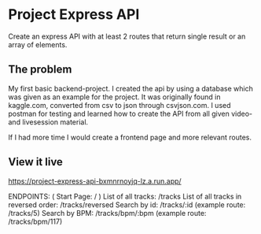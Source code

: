 # Project Express API

Create an express API with at least 2 routes that return single result or an array of elements.

## The problem

My first basic backend-project. 
I created the api by using a database which was given as an example for the project. It was originally found in kaggle.com, converted from csv to json through csvjson.com. I used postman for testing and learned how to create the API from all given video- and livesession material.

If I had more time I would create a frontend page and more relevant routes.

## View it live

https://project-express-api-bxmnrnoyjq-lz.a.run.app/

ENDPOINTS:
( Start Page: / )
List of all tracks: /tracks
List of all tracks in reversed order: /tracks/reversed
Search by id: /tracks/:id (example route: /tracks/5)
Search by BPM: /tracks/bpm/:bpm
(example route: /tracks/bpm/117)